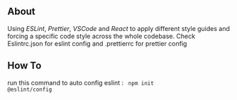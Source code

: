 ## About 
Using *ESLint*, *Prettier*, *VSCode* and *React* to apply different style guides and forcing a specific code style across the whole codebase. Check Eslintrc.json for eslint config and .prettierrc for prettier config 
## How To 
run this command to auto config eslint : <code> npm init @eslint/config </code>
